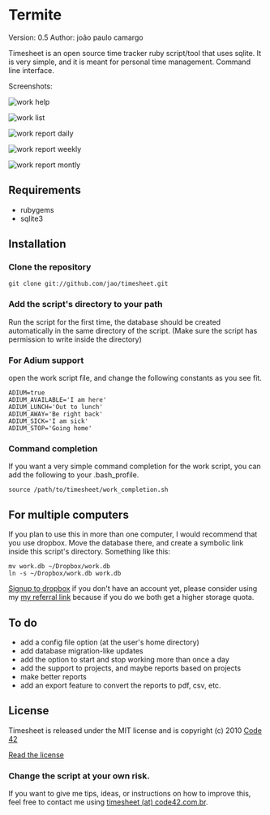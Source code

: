 # Termite
Version: 0.5
Author: joão paulo camargo

Timesheet is an open source time tracker ruby script/tool that uses sqlite. It is very simple, and it is meant for personal time management.
Command line interface.

Screenshots:

![work help](http://cl.ly/wiR/content)

![work list](http://cl.ly/wtv/content)

![work report daily](http://cl.ly/xsh/content)

![work report weekly](http://cl.ly/xpJ/content)

![work report montly](http://cl.ly/x41/content)

## Requirements

* rubygems
* sqlite3

## Installation

### Clone the repository

    git clone git://github.com/jao/timesheet.git
 
### Add the script's directory to your path

Run the script for the first time, the database should be created automatically in the same directory of the script. (Make sure the script has permission to write inside the directory)

### For Adium support

open the work script file, and change the following constants as you see fit.

    ADIUM=true
    ADIUM_AVAILABLE='I am here'
    ADIUM_LUNCH='Out to lunch'
    ADIUM_AWAY='Be right back'
    ADIUM_SICK='I am sick'
    ADIUM_STOP='Going home'

### Command completion

If you want a very simple command completion for the work script, you can add the following to your .bash_profile.

    source /path/to/timesheet/work_completion.sh

## For multiple computers

If you plan to use this in more than one computer, I would recommend that you use dropbox. Move the database there, and create a symbolic link inside this script's directory.
Something like this:

    mv work.db ~/Dropbox/work.db
    ln -s ~/Dropbox/work.db work.db

[Signup to dropbox](https://www.dropbox.com/referrals/NTIyMDkwMTA5) if you don't have an account yet, please consider using my [my referral link](https://www.dropbox.com/referrals/NTIyMDkwMTA5) because if you do we both get a higher storage quota.

## To do

* add a config file option (at the user's home directory)
* add database migration-like updates
* add the option to start and stop working more than once a day
* add the support to projects, and maybe reports based on projects
* make better reports
* add an export feature to convert the reports to pdf, csv, etc.

## License

Timesheet is released under the MIT license and is copyright (c) 2010 [Code 42](http://code42.com.br)

[Read the license](http://github.com/jao/timesheet/master/LICENSE)

### Change the script at your own risk.

If you want to give me tips, ideas, or instructions on how to improve this, feel free to contact me using [timesheet (at) code42.com.br](mailto:timesheet@code42.com.br).
